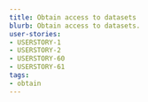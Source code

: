 ```yaml
---
title: Obtain access to datasets
blurb: Obtain access to datasets.
user-stories:
- USERSTORY-1
- USERSTORY-2
- USERSTORY-60
- USERSTORY-61
tags:
- obtain
---
```

